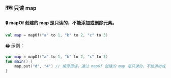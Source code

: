 ### 🗺️ 只读 map

#### 🔒 mapOf 创建的 map 是只读的，不能添加或删除元素。

```kotlin
val map = mapOf("a" to 1, "b" to 2, "c" to 3)
```

🖨️ 示例：

```kotlin
var map = mapOf("a" to 1, "b" to 2, "c" to 3)
fun main() {
    map.put("d", "4") // 编译错误，通过 mapOf 创建的 map 是只读的，不能添加或删除元素。
}
```

